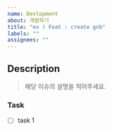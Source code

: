 ```yaml
---
name: Devlopment
about: 개발하기
title: "ex ) Feat : create gnb"
labels: ""
assignees: ""
---
```


## Description

> 해당 이슈의 설명을 적어주세요.

### Task

- [ ] task 1
